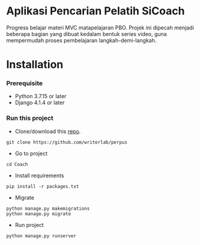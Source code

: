 # Aplikasi Pencarian Pelatih SiCoach
Progress belajar materi MVC matapelajaran PBO.
Projek ini dipecah menjadi beberapa bagian yang dibuat kedalam bentuk series video, guna mempermudah proses pembelajaran langkah-demi-langkah.

# Installation
### Prerequisite
- Python 3.7.15 or later
- Django 4.1.4 or later

### Run this project
- Clone/download this [repo](https://github.com/writerlab/perpus).
```
git clone https://github.com/writerlab/perpus
```
- Go to project
```
cd Coach
```
- Install requirements
```
pip install -r packages.txt
```
- Migrate
```
python manage.py makemigrations
python manage.py migrate
```
- Run project
```
python manage.py runserver
```
